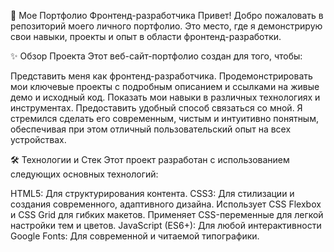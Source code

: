 🚀 Мое Портфолио Фронтенд-разработчика
Привет! Добро пожаловать в репозиторий моего личного портфолио. Это место, где я демонстрирую свои навыки, проекты и опыт в области фронтенд-разработки.

✨ Обзор Проекта
Этот веб-сайт-портфолио создан для того, чтобы:

Представить меня как фронтенд-разработчика.
Продемонстрировать мои ключевые проекты с подробным описанием и ссылками на живые демо и исходный код.
Показать мои навыки в различных технологиях и инструментах.
Предоставить удобный способ связаться со мной.
Я стремился сделать его современным, чистым и интуитивно понятным, обеспечивая при этом отличный пользовательский опыт на всех устройствах.

🛠️ Технологии и Стек
Этот проект разработан с использованием следующих основных технологий:

HTML5: Для структурирования контента.
CSS3: Для стилизации и создания современного, адаптивного дизайна.
Использует CSS Flexbox и CSS Grid для гибких макетов.
Применяет CSS-переменные для легкой настройки тем и цветов.
JavaScript (ES6+): Для любой интерактивности
Google Fonts: Для современной и читаемой типографики.
